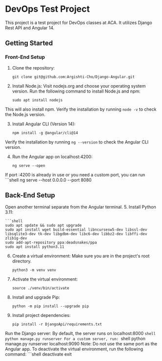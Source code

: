# DevOps Test Project

This project is a test project for DevOps classes at ACA. It utilizes Django Rest API and Angular 14.

## Getting Started

### Front-End Setup

1. Clone the repository:
   ```shell
   git clone git@github.com:Argishti-Cho/Django-Angular.git
2. Install Node.js:
Visit nodejs.org and choose your operating system version.
Run the following command to install Node.js and npm:
    ```shell
    sudo apt install nodejs
This will also install npm. Verify the installation by running `node -v` to check the Node.js version.

3. Install Angular CLI (Version 14):
    ```shell
    npm install -g @angular/cli@14
Verify the installation by running `ng --version` to check the Angular CLI version.

4. Run the Angular app on localhost:4200:
    ```shell
    ng serve --open
If port :4200 is already in use or you need a custom port, you can run
    ```shell
    ng serve --host 0.0.0.0 --port 8080

## Back-End Setup

Open another terminal separate from the Angular terminal.
5. Install Python 3.11:

    ```shell
    sudo apt update && sudo apt upgrade
    sudo apt install wget build-essential libncursesw5-dev libssl-dev libsqlite3-dev tk-dev libgdbm-dev libc6-dev libbz2-dev libffi-dev zlib1g-dev
    sudo add-apt-repository ppa:deadsnakes/ppa
    sudo apt install python3.11


6. Create a virtual environment:
Make sure you are in the project's root directory.
    ```shell
    python3 -m venv venv
7. Activate the virtual environment:
    ```shell
    source ./venv/bin/activate
8. Install and upgrade Pip:
    ```shell
    python -m pip install --upgrade pip
9. Install project dependencies:
    ```shell
    pip install -r DjangoApi/requirements.txt
Run the Django server: By default, the server runs on localhost:8000
    ```shell
    python manage.py runserver
For a custom server, run:
    ```shell
    python manage.py runserver localhost:9090
Note: Do not use the same port as the Angular app.
To deactivate the virtual environment, run the following command:
    ```shell
    deactivate
    exit